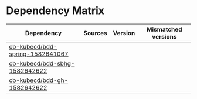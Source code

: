 # Dependency Matrix

Dependency | Sources | Version | Mismatched versions
---------- | ------- | ------- | -------------------
[cb-kubecd/bdd-spring-1582641067](https://github.com/cb-kubecd/bdd-spring-1582641067.git) |  | []() | 
[cb-kubecd/bdd-sbhg-1582642622](https://github.com/cb-kubecd/bdd-sbhg-1582642622.git) |  | []() | 
[cb-kubecd/bdd-gh-1582642622](https://github.com/cb-kubecd/bdd-gh-1582642622.git) |  | []() | 
